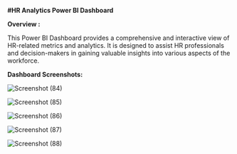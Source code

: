 **#HR Analytics Power BI Dashboard**

**Overview :**

This Power BI Dashboard provides a comprehensive and interactive view of HR-related metrics and analytics. It is designed to assist HR professionals and decision-makers in gaining valuable insights into various aspects of the workforce.

**Dashboard Screenshots:**

![Screenshot (84)](https://github.com/Arthampatel/Power-BI-Dashboard/assets/140424795/e2a5dd6f-17a1-4174-8619-dab001a664ec)

![Screenshot (85)](https://github.com/Arthampatel/Power-BI-Dashboard/assets/140424795/a6fbfdc1-3ee4-4fc9-ab58-484d438307a8)

![Screenshot (86)](https://github.com/Arthampatel/Power-BI-Dashboard/assets/140424795/e718447d-b024-408b-ae43-dd84fa597c06)

![Screenshot (87)](https://github.com/Arthampatel/Power-BI-Dashboard/assets/140424795/53bc1c53-9eee-4874-a985-e1c703a07360)

![Screenshot (88)](https://github.com/Arthampatel/Power-BI-Dashboard/assets/140424795/a04b290d-37a0-47bd-8be6-79b269c9059a)

